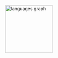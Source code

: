 <div align="left">
  <img src="https://github-readme-stats.vercel.app/api/top-langs?username=Gu2203r&locale=en&hide_title=false&layout=compact&card_width=320&langs_count=5&theme=dracula&hide_border=false&order=2" height="150" alt="languages graph"  />
</div>

###

